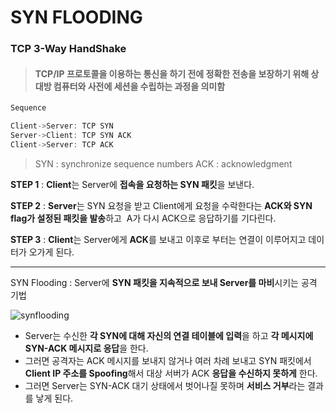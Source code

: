 # SYN FLOODING

### TCP 3-Way HandShake

> #### TCP/IP 프로토콜을 이용하는 통신을 하기 전에 정확한 전송을 보장하기 위해 상대방 컴퓨터와 사전에 세션을 수립하는 과정을 의미함

```C
Sequence

Client->Server: TCP SYN
Server->Client: TCP SYN ACK
Client->Server: TCP ACK
```

> SYN : synchronize sequence numbers
> ACK : acknowledgment

**STEP 1** : **Client**는 Server에 **접속을 요청하는 SYN 패킷**을 보낸다.

**STEP 2** : **Server**는 SYN 요청을 받고 Client에게 요청을 수락한다는 **ACK와 SYN flag가 설정된 패킷을 발송**하고 
​			A가 다시 ACK으로 응답하기를 기다린다.

**STEP 3** : **Client**는 Server에게 **ACK**를 보내고 이후로 부터는 연결이 이루어지고 데이터가 오가게 된다.

------

SYN Flooding : Server에 **SYN 패킷을 지속적으로 보내 Server를 마비**시키는 공격 기법

![synflooding](https://github.com/inseok1121/images/blob/master/synflooding.png?raw=true)

- Server는 수신한 **각 SYN에 대해 자신의 연결 테이블에 입력**을 하고 **각 메시지에 SYN-ACK 메시지로 응답**을 한다. 
- 그러면 공격자는 ACK 메시지를 보내지 않거나 여러 차례 보내고 SYN 패킷에서 **Client IP 주소를 Spoofing**해서 대상 서버가 ACK **응답을 수신하지 못하게** 한다. 
- 그러면 Server는 SYN-ACK 대기 상태에서 벗어나질 못하며 **서비스 거부**라는 결과를 낳게 된다.